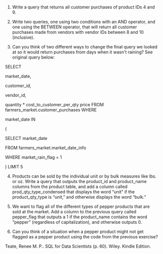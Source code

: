 1. Write a query that returns all customer purchases of product IDs 4 and 9. 

2. Write two queries, one using two conditions with an AND operator, and one using the BETWEEN operator, that will return all customer purchases made from vendors with vendor IDs between 8 and 10 (inclusive). 

3. Can you think of two different ways to change the final query we looked at so it would return purchases from days when it wasn't raining? See original query below:

SELECT 
   
 market_date, 
   
 customer_id, 
   
 vendor_id, 
   
 quantity * cost_to_customer_per_qty price
FROM farmers_market.customer_purchases
WHERE 
   
 market_date IN
      
 (
      
 SELECT market_date
      
 FROM farmers_market.market_date_info
      
 WHERE market_rain_flag = 1
      
 )
LIMIT 5

4. Products can be sold by the individual unit or by bulk measures like lbs. or oz. Write a query that outputs the product_id and product_name columns from the product table, and add a column called prod_qty_type_condensed that displays the word “unit” if the product_qty_type is “unit,” and otherwise displays the word “bulk.” 

5. We want to flag all of the different types of pepper products that are sold at the market. Add a column to the previous query called pepper_flag that outputs a 1 if the product_name contains the word “pepper” (regardless of capitalization), and otherwise outputs 0. 

6. Can you think of a situation when a pepper product might not get flagged as a pepper product using the code from the previous exercise?

Teate, Renee M. P.. SQL for Data Scientists (p. 60). Wiley. Kindle Edition. 
